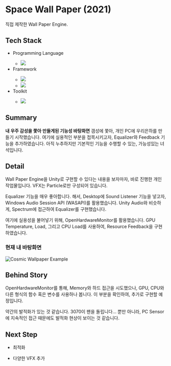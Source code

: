 <h1>Space Wall Paper (2021)</h1>
<p>직접 제작한 Wall Paper Engine.</p>

<h2>Tech Stack</h2>
<ul>
  <li>Programming Language</li>
  <ul>
    <li><img src="https://img.shields.io/badge/C Sharp-239120?style=flat-square&logo=c-sharp&logoColor=white"/></li>
  </ul>
  <li>Framework</li>
  <ul>
    <li><img src="https://img.shields.io/badge/WASAPI-239120?style=flat-square&logo=c-sharp&logoColor=white"/></li>
    <li><img src="https://img.shields.io/badge/OpenHardwareMonitor-239120?style=flat-square&logo=c-sharp&logoColor=white"/></li>
  </ul>
  <li>Toolkit</li>
  <ul>
    <li><img src="https://img.shields.io/badge/Unity-000000?style=flat-square&logo=Unity&logoColor=white"/></li>
  </ul>
</ul>

<h2>Summary</h2>
<p><b>내 우주 감성을 쫓아 만들게된 기능성 바탕화면</b> 갬성에 쫓아, 개인 PC에 우리은하를 만들기 시작했습니다. 여기에 실용적인 부분을 접목시키고자, Equalizer와 Feedback 기능을 추가하였습니다.
아직 누추하지만 기본적인 기능을 수행할 수 있는, 가능성있는 녀석입니다.</p>

<h2>Detail</h2>
<p>Wall Paper Engine을 Unity로 구현할 수 있다는 내용을 보자마자, 바로 진행한 개인 작업물입니다. VFX는 Particle로만 구성되어 있습니다.</p>
<p>Equalizer 기능을 매우 좋아합니다. 해서, Desktop에 Sound Listener 기능을 넣고자, Windows Audio Session API (WASAPI)를 활용했습니다. Unity Audio와 비슷하게, Spectrum에 접근하여 Equalizer를 구현했습니다.</p>
<p>여기에 실용성을 불어넣기 위해, OpenHardwareMonitor를 활용했습니다. GPU Temperature, Load, 그리고 CPU Load를 사용하여, Resource Feedback을 구현하였습니다.<p>

<h3>현재 내 바탕화면</h3>

![Cosmic Wallpaper Example](https://user-images.githubusercontent.com/30020288/116773516-9367d480-aa90-11eb-962f-7260d857aaf5.PNG)

<h2>Behind Story</h2>
<p>OpenHardwareMonitor를 통해, Memory와 하드 접근을 시도했으나, GPU, CPU와 다른 형식의 함수 혹은 변수를 사용하나 봅니다. 이 부분을 확인하여, 추가로 구현할 예정입니다.</p>
<p>약간의 발적화가 있는 것 같습니다. 3070이 팬을 돌립니다... 뿐만 아니라, PC Sensor에 지속적인 접근 때문에도 발적화 현상이 보이는 것 같습니다.</p>

<h2>Next Step</h2>
<ul>
  <li><p>최적화</p></li>
  <li><p>다양한 VFX 추가</p></li>
</ul>

